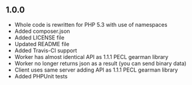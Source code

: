 1.0.0
-----

* Whole code is rewritten for PHP 5.3 with use of namespaces
* Added composer.json
* Added LICENSE file
* Updated README file
* Added Travis-CI support
* Worker has almost identical API as 1.1.1 PECL gearman library
* Worker no longer returns json as a result (you can send binary data)
* Client uses same server adding API as 1.1.1 PECL gearman library
* Added PHPUnit tests
